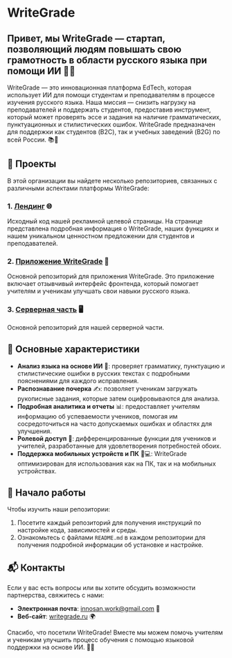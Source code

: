 # WriteGrade

## Привет, мы WriteGrade — стартап, позволяющий людям повышать свою грамотность в области русского языка при помощи ИИ 👋✨

WriteGrade — это инновационная платформа EdTech, которая использует ИИ для помощи студентам и преподавателям в процессе изучения русского языка. Наша миссия — снизить нагрузку на преподавателей и поддержать студентов, предоставив инструмент, который может проверять эссе и задания на наличие грамматических, пунктуационных и стилистических ошибок. WriteGrade предназначен для поддержки как студентов (B2C), так и учебных заведений (B2G) по всей России. 📚💼

## 📂 Проекты

В этой организации вы найдете несколько репозиториев, связанных с различными аспектами платформы WriteGrade:

### 1. [Лендинг](https://github.com/Write-Grade/writegrade-landing) 🌐
   Исходный код нашей рекламной целевой страницы. На странице представлена ​​подробная информация о WriteGrade, наших функциях и нашем уникальном ценностном предложении для студентов и преподавателей.

### 2. [Приложение WriteGrade](https://github.com/Write-Grade/writegrade) 📱
   Основной репозиторий для приложения WriteGrade. Это приложение включает отзывчивый интерфейс фронтенда, который помогает учителям и ученикам улучшать свои навыки русского языка.

### 3. [Серверная часть](https://github.com/Write-Grade/writegrade-api) 🖥️
   Основной репозиторий для нашей серверной части.

## 🌟 Основные характеристики

- **Анализ языка на основе ИИ** 🤖: проверяет грамматику, пунктуацию и стилистические ошибки в русских текстах с подробными пояснениями для каждого исправления.
- **Распознавание почерка** ✍️: позволяет ученикам загружать рукописные задания, которые затем оцифровываются для анализа.
- **Подробная аналитика и отчеты** 📊: предоставляет учителям информацию об успеваемости учеников, помогая им сосредоточиться на часто допускаемых ошибках и областях для улучшения.
- **Ролевой доступ** 👥: дифференцированные функции для учеников и учителей, разработанные для удовлетворения потребностей обоих.
- **Поддержка мобильных устройств и ПК** 📱💻: WriteGrade оптимизирован для использования как на ПК, так и на мобильных устройствах.

## 🚀 Начало работы

Чтобы изучить наши репозитории:
1. Посетите каждый репозиторий для получения инструкций по настройке кода, зависимостей и среды.
2. Ознакомьтесь с файлами `README.md` в каждом репозитории для получения подробной информации об установке и настройке.

## 📬 Контакты

Если у вас есть вопросы или вы хотите обсудить возможности партнерства, свяжитесь с нами:

- **Электронная почта**: innosan.work@gmail.com 📧
- **Веб-сайт**: [writegrade.ru](https://writegrade.ru) 🌍

Спасибо, что посетили WriteGrade! Вместе мы можем помочь учителям и ученикам улучшить процесс обучения с помощью языковой поддержки на основе ИИ. 🤝📖

